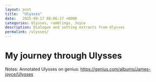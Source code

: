 ```yaml
---
layout: post
title:  "Ulysses"
date:   2025-09-17 08:06:17 +0000
categories: Ulysses, ramblings, Joyce
description: Dialogue and setting extracts from Ulysses
permalink: /ulysses/
---
```


# My journey through Ulysses

Notes:
Annotated Ulysses on genius: https://genius.com/albums/James-joyce/Ulysses

